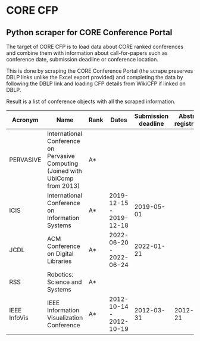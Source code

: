# CORE CFP

Python scraper for CORE Conference Portal
----------------------------------------

The target of CORE CFP is to load data about CORE ranked conferences and combine them with information
about call-for-papers such as conference date, submission deadline or conference location.

This is done by scraping the CORE Conference Portal (the scrape preserves DBLP links unlike the Excel export provided)
and completing the data by following the DBLP link and loading CFP details from WikiCFP if linked on DBLP.

Result is a list of conference objects with all the scraped information.

|Acronym     |Name                                                                           |Rank|Dates                  |Submission deadline|Abstract registration|Location        |Rank source|CORE ID|DBLP                                  |WikiCFP                                   |
|------------|-------------------------------------------------------------------------------|----|-----------------------|-------------------|---------------------|----------------|-----------|-------|--------------------------------------|------------------------------------------|
|PERVASIVE   |International Conference on Pervasive Computing (Joined with UbiComp from 2013)|A*  |                       |                   |                     |                |CORE2014   |1171   |                                      |                                          |
|ICIS        |International Conference on Information Systems                                |A*  |2019-12-15 - 2019-12-18|2019-05-01         |                     |Munich          |CORE2018   |1078   |https://dblp.uni-trier.de/db/conf/icis|http://www.wikicfp.com/cfp/program?id=1394|
|JCDL        |ACM Conference on Digital Libraries                                            |A*  |2022-06-20 - 2022-06-24|2022-01-21         |                     |Cologne, Germany|CORE2018   |2085   |https://dblp.uni-trier.de/db/conf/jcdl|http://www.wikicfp.com/cfp/program?id=1880|
|RSS         |Robotics: Science and Systems                                                  |A*  |                       |                   |                     |                |CORE2018   |1709   |https://dblp.uni-trier.de/db/conf/rss |                                          |
|IEEE InfoVis|IEEE Information Visualization Conference                                      |A*  |2012-10-14 - 2012-10-19|2012-03-31         |2012-03-21           |Seattle, USA    |CORE2020   |623    |https://dblp.org/db/conf/infovis      |http://www.wikicfp.com/cfp/program?id=1611|

